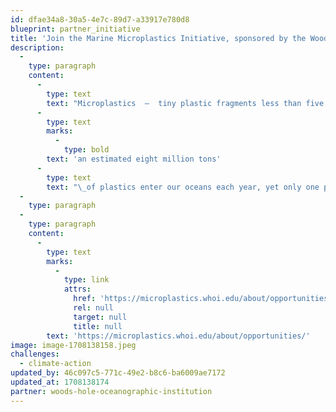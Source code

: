 ```yaml
---
id: dfae34a8-30a5-4e7c-89d7-a33917e780d8
blueprint: partner_initiative
title: 'Join the Marine Microplastics Initiative, sponsored by the Woods Hole Oceanographic Institution'
description:
  -
    type: paragraph
    content:
      -
        type: text
        text: "Microplastics  —  tiny plastic fragments less than five millimeters in size  —  are ubiquitous in the global ocean. In fact,\_"
      -
        type: text
        marks:
          -
            type: bold
        text: 'an estimated eight million tons'
      -
        type: text
        text: "\_of plastics enter our oceans each year, yet only one percent can be seen floating at the surface. Where the rest ends up is not well understood."
  -
    type: paragraph
  -
    type: paragraph
    content:
      -
        type: text
        marks:
          -
            type: link
            attrs:
              href: 'https://microplastics.whoi.edu/about/opportunities/'
              rel: null
              target: null
              title: null
        text: 'https://microplastics.whoi.edu/about/opportunities/'
image: image-1708138158.jpeg
challenges:
  - climate-action
updated_by: 46c097c5-771c-49e2-b8c6-ba6009ae7172
updated_at: 1708138174
partner: woods-hole-oceanographic-institution
---
```

